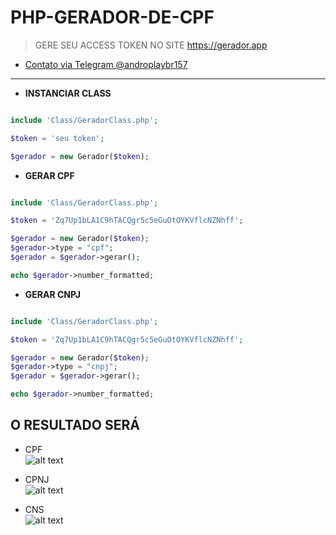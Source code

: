 # PHP-GERADOR-DE-CPF
> GERE SEU ACCESS TOKEN NO SITE <a href="https://gerador.app">https://gerador.app</a>


+ <a href="https://t.me/androplaybr157">Contato via Telegram @androplaybr157</a>
___

+ <b>INSTANCIAR CLASS</B>
```php

include 'Class/GeradorClass.php';

$token = 'seu token';

$gerador = new Gerador($token);

```


+ <b>GERAR CPF</B>
```php

include 'Class/GeradorClass.php';

$token = 'Zq7Up1bLA1C9hTACQgr5c5eGuOtOYKVflcNZNhff';

$gerador = new Gerador($token);
$gerador->type = "cpf";
$gerador = $gerador->gerar();

echo $gerador->number_formatted;
```
+ <b>GERAR CNPJ</B>
```php

include 'Class/GeradorClass.php';

$token = 'Zq7Up1bLA1C9hTACQgr5c5eGuOtOYKVflcNZNhff';

$gerador = new Gerador($token);
$gerador->type = "cnpj";
$gerador = $gerador->gerar();

echo $gerador->number_formatted;
```

## O RESULTADO SERÁ
+ CPF <br />
![alt text](https://i.imgur.com/06vQPE2.png)

+ CPNJ <br />
![alt text](https://i.imgur.com/fJp5f7Z.png)

+ CNS <br />
![alt text](https://i.imgur.com/HPMTLBy.png)

